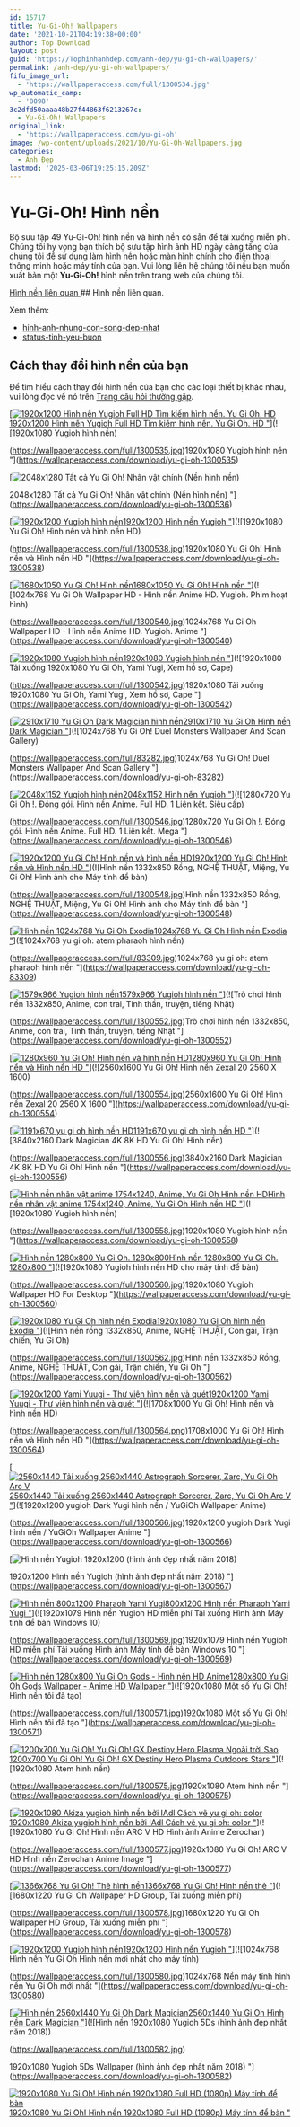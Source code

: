 ```yaml
---
id: 15717
title: Yu-Gi-Oh! Wallpapers
date: '2021-10-21T04:19:38+00:00'
author: Top Download
layout: post
guid: 'https://Tophinhanhdep.com/anh-dep/yu-gi-oh-wallpapers/'
permalink: /anh-dep/yu-gi-oh-wallpapers/
fifu_image_url:
  - 'https://wallpaperaccess.com/full/1300534.jpg'
wp_automatic_camp:
  - '8098'
3c2dfd50aaaa48b27f44863f6213267c:
  - Yu-Gi-Oh! Wallpapers
original_link:
  - 'https://wallpaperaccess.com/yu-gi-oh'
image: /wp-content/uploads/2021/10/Yu-Gi-Oh-Wallpapers.jpg
categories:
  - Ảnh Đẹp
lastmod: '2025-03-06T19:25:15.209Z'
---
```

# Yu-Gi-Oh! Hình nền

Bộ sưu tập 49 Yu-Gi-Oh! hình nền và hình nền có sẵn để tải xuống miễn phí. Chúng tôi hy vọng bạn thích bộ sưu tập hình ảnh HD ngày càng tăng của chúng tôi để sử dụng làm hình nền hoặc màn hình chính cho điện thoại thông minh hoặc máy tính của bạn. Vui lòng liên hệ chúng tôi nếu bạn muốn xuất bản một **Yu-Gi-Oh!** hình nền trên trang web của chúng tôi.

[Hình nền liên quan ](#related) ## Hình nền liên quan.

   
 Xem thêm:

   
- [hinh-anh-nhung-con-song-dep-nhat](https://tophinhanhdep.com/hinh-nen-dep/hinh-anh-nhung-con-song-dep-nhat/)
- [status-tinh-yeu-buon](https://tophinhanhdep.com/anh-tinh-yeu/status-tinh-yeu-buon/)

## Cách thay đổi hình nền của bạn

Để tìm hiểu cách thay đổi hình nền của bạn cho các loại thiết bị khác nhau, vui lòng đọc về nó trên [Trang câu hỏi thường gặp](https://tophinhanhdep.com/faq/).

  
[[![1920x1200 Hình nền Yugioh Full HD Tìm kiếm hình nền.  Yu Gi Oh.  HD](https://wallpaperaccess.com/full/1300534.jpg)1920x1200 Hình nền Yugioh Full HD Tìm kiếm hình nền. Yu Gi Oh. HD "](https://wallpaperaccess.com/download/yu-gi-oh-1300534)](![1920x1080 Yugioh hình nền)

(https://wallpaperaccess.com/full/1300535.jpg)1920x1080 Yugioh hình nền "](https://wallpaperaccess.com/download/yu-gi-oh-1300535)

[![2048x1280 Tất cả Yu Gi Oh!  Nhân vật chính (Nền hình nền)](https://wallpaperaccess.com/full/1300536.jpg)

2048x1280 Tất cả Yu Gi Oh! Nhân vật chính (Nền hình nền) "](https://wallpaperaccess.com/download/yu-gi-oh-1300536)

[[![1920x1200 Yugioh hình nền](https://wallpaperaccess.com/full/1300537.jpg)1920x1200 Hình nền Yugioh "](https://wallpaperaccess.com/download/yu-gi-oh-1300537)](![1920x1080 Yu Gi Oh!  Hình nền và hình nền HD)

(https://wallpaperaccess.com/full/1300538.jpg)1920x1080 Yu Gi Oh! Hình nền và Hình nền HD "](https://wallpaperaccess.com/download/yu-gi-oh-1300538)

[[![1680x1050 Yu Gi Oh!  Hình nền](https://wallpaperaccess.com/full/1300539.jpg)1680x1050 Yu Gi Oh! Hình nền "](https://wallpaperaccess.com/download/yu-gi-oh-1300539)](![1024x768 Yu Gi Oh Wallpaper HD - Hình nền Anime HD.  Yugioh.  Phim hoạt hình)

(https://wallpaperaccess.com/full/1300540.jpg)1024x768 Yu Gi Oh Wallpaper HD - Hình nền Anime HD. Yugioh. Anime "](https://wallpaperaccess.com/download/yu-gi-oh-1300540)

[[![1920x1080 Yugioh hình nền](https://wallpaperaccess.com/full/1300541.jpg)1920x1080 Yugioh hình nền "](https://wallpaperaccess.com/download/yu-gi-oh-1300541)](![1920x1080 Tải xuống 1920x1080 Yu Gi Oh, Yami Yugi, Xem hồ sơ, Cape)

(https://wallpaperaccess.com/full/1300542.jpg)1920x1080 Tải xuống 1920x1080 Yu Gi Oh, Yami Yugi, Xem hồ sơ, Cape "](https://wallpaperaccess.com/download/yu-gi-oh-1300542)

[[![2910x1710 Yu Gi Oh Dark Magician hình nền](https://wallpaperaccess.com/full/1300543.jpg)2910x1710 Yu Gi Oh Hình nền Dark Magician "](https://wallpaperaccess.com/download/yu-gi-oh-1300543)](![1024x768 Yu Gi Oh!  Duel Monsters Wallpaper And Scan Gallery)

(https://wallpaperaccess.com/full/83282.jpg)1024x768 Yu Gi Oh! Duel Monsters Wallpaper And Scan Gallery "](https://wallpaperaccess.com/download/yu-gi-oh-83282)

[[![2048x1152 Yugioh hình nền](https://wallpaperaccess.com/full/1300545.jpg)2048x1152 Hình nền Yugioh "](https://wallpaperaccess.com/download/yu-gi-oh-1300545)](![1280x720 Yu Gi Oh !.  Đóng gói.  Hình nền Anime.  Full HD.  1 Liên kết.  Siêu cấp)

(https://wallpaperaccess.com/full/1300546.jpg)1280x720 Yu Gi Oh !. Đóng gói. Hình nền Anime. Full HD. 1 Liên kết. Mega "](https://wallpaperaccess.com/download/yu-gi-oh-1300546)

[[![1920x1200 Yu Gi Oh!  Hình nền và hình nền HD](https://wallpaperaccess.com/full/463668.jpg)1920x1200 Yu Gi Oh! Hình nền và Hình nền HD "](https://wallpaperaccess.com/download/yu-gi-oh-463668)](![Hình nền 1332x850 Rồng, NGHỆ THUẬT, Miệng, Yu Gi Oh!  Hình ảnh cho Máy tính để bàn)

(https://wallpaperaccess.com/full/1300548.jpg)Hình nền 1332x850 Rồng, NGHỆ THUẬT, Miệng, Yu Gi Oh! Hình ảnh cho Máy tính để bàn "](https://wallpaperaccess.com/download/yu-gi-oh-1300548)

[[![Hình nền 1024x768 Yu Gi Oh Exodia](https://wallpaperaccess.com/full/1300549.jpg)1024x768 Yu Gi Oh Hình nền Exodia "](https://wallpaperaccess.com/download/yu-gi-oh-1300549)](![1024x768 yu gi oh: atem pharaoh hình nền)

(https://wallpaperaccess.com/full/83309.jpg)1024x768 yu gi oh: atem pharaoh hình nền "](https://wallpaperaccess.com/download/yu-gi-oh-83309)

[[![1579x966 Yugioh hình nền](https://wallpaperaccess.com/full/1300551.jpg)1579x966 Yugioh hình nền "](https://wallpaperaccess.com/download/yu-gi-oh-1300551)](![Trò chơi hình nền 1332x850, Anime, con trai, Tinh thần, truyện, tiếng Nhật)

(https://wallpaperaccess.com/full/1300552.jpg)Trò chơi hình nền 1332x850, Anime, con trai, Tinh thần, truyện, tiếng Nhật "](https://wallpaperaccess.com/download/yu-gi-oh-1300552)

[[![1280x960 Yu Gi Oh!  Hình nền và hình nền HD](https://wallpaperaccess.com/full/667541.jpg)1280x960 Yu Gi Oh! Hình nền và Hình nền HD "](https://wallpaperaccess.com/download/yu-gi-oh-667541)](![2560x1600 Yu Gi Oh!  Hình nền Zexal 20 2560 X 1600)

(https://wallpaperaccess.com/full/1300554.jpg)2560x1600 Yu Gi Oh! Hình nền Zexal 20 2560 X 1600 "](https://wallpaperaccess.com/download/yu-gi-oh-1300554)

[[![1191x670 yu gi oh hình nền HD](https://wallpaperaccess.com/full/1300555.jpg)1191x670 yu gi oh hình nền HD "](https://wallpaperaccess.com/download/yu-gi-oh-1300555)](![3840x2160 Dark Magician 4K 8K HD Yu Gi Oh!  Hình nền)

(https://wallpaperaccess.com/full/1300556.jpg)3840x2160 Dark Magician 4K 8K HD Yu Gi Oh! Hình nền "](https://wallpaperaccess.com/download/yu-gi-oh-1300556)

[[![Hình nền nhân vật anime 1754x1240, Anime, Yu Gi Oh Hình nền HD](https://wallpaperaccess.com/full/1300557.jpg)Hình nền nhân vật anime 1754x1240, Anime, Yu Gi Oh Hình nền HD "](https://wallpaperaccess.com/download/yu-gi-oh-1300557)](![1920x1080 Yugioh hình nền)

(https://wallpaperaccess.com/full/1300558.jpg)1920x1080 Yugioh hình nền "](https://wallpaperaccess.com/download/yu-gi-oh-1300558)

[[![Hình nền 1280x800 Yu Gi Oh.  1280x800](https://wallpaperaccess.com/full/1300559.jpg)Hình nền 1280x800 Yu Gi Oh. 1280x800 "](https://wallpaperaccess.com/download/yu-gi-oh-1300559)](![1920x1080 Yugioh hình nền HD cho máy tính để bàn)

(https://wallpaperaccess.com/full/1300560.jpg)1920x1080 Yugioh Wallpaper HD For Desktop "](https://wallpaperaccess.com/download/yu-gi-oh-1300560)

[[![1920x1080 Yu Gi Oh hình nền Exodia](https://wallpaperaccess.com/full/1300561.jpg)1920x1080 Yu Gi Oh hình nền Exodia "](https://wallpaperaccess.com/download/yu-gi-oh-1300561)](![Hình nền rồng 1332x850, Anime, NGHỆ THUẬT, Con gái, Trận chiến, Yu Gi Oh)

(https://wallpaperaccess.com/full/1300562.jpg)Hình nền 1332x850 Rồng, Anime, NGHỆ THUẬT, Con gái, Trận chiến, Yu Gi Oh "](https://wallpaperaccess.com/download/yu-gi-oh-1300562)

[[![1920x1200 Yami Yuugi - Thư viện hình nền và quét](https://wallpaperaccess.com/full/505768.jpg)1920x1200 Yami Yuugi - Thư viện hình nền và quét "](https://wallpaperaccess.com/download/yu-gi-oh-505768)](![1708x1000 Yu Gi Oh!  Hình nền và hình nền HD)

(https://wallpaperaccess.com/full/1300564.png)1708x1000 Yu Gi Oh! Hình nền và Hình nền HD "](https://wallpaperaccess.com/download/yu-gi-oh-1300564)

[[![2560x1440 Tải xuống 2560x1440 Astrograph Sorcerer, Zarc, Yu Gi Oh Arc V](https://wallpaperaccess.com/full/1300565.jpg)2560x1440 Tải xuống 2560x1440 Astrograph Sorcerer, Zarc, Yu Gi Oh Arc V "](https://wallpaperaccess.com/download/yu-gi-oh-1300565)](![1920x1200 yugioh Dark Yugi hình nền / YuGiOh Wallpaper Anime)

(https://wallpaperaccess.com/full/1300566.jpg)1920x1200 yugioh Dark Yugi hình nền / YuGiOh Wallpaper Anime "](https://wallpaperaccess.com/download/yu-gi-oh-1300566)

[![Hình nền Yugioh 1920x1200 (hình ảnh đẹp nhất năm 2018)](https://wallpaperaccess.com/full/1300567.jpg)

1920x1200 Hình nền Yugioh (hình ảnh đẹp nhất năm 2018) "](https://wallpaperaccess.com/download/yu-gi-oh-1300567)

[[![Hình nền 800x1200 Pharaoh Yami Yugi](https://wallpaperaccess.com/full/1300568.jpg)800x1200 Hình nền Pharaoh Yami Yugi "](https://wallpaperaccess.com/download/yu-gi-oh-1300568)](![1920x1079 Hình nền Yugioh HD miễn phí Tải xuống Hình ảnh Máy tính để bàn Windows 10)

(https://wallpaperaccess.com/full/1300569.jpg)1920x1079 Hình nền Yugioh HD miễn phí Tải xuống Hình ảnh Máy tính để bàn Windows 10 "](https://wallpaperaccess.com/download/yu-gi-oh-1300569)

[[![Hình nền 1280x800 Yu Gi Oh Gods - Hình nền HD Anime](https://wallpaperaccess.com/full/1300570.jpg)1280x800 Yu Gi Oh Gods Wallpaper - Anime HD Wallpaper "](https://wallpaperaccess.com/download/yu-gi-oh-1300570)](![1920x1080 Một số Yu Gi Oh!  Hình nền tôi đã tạo)

(https://wallpaperaccess.com/full/1300571.jpg)1920x1080 Một số Yu Gi Oh! Hình nền tôi đã tạo "](https://wallpaperaccess.com/download/yu-gi-oh-1300571)

[[![1200x700 Yu Gi Oh!  Yu Gi Oh!  GX Destiny Hero Plasma Ngoài trời Sao](https://wallpaperaccess.com/full/161122.jpg)1200x700 Yu Gi Oh! Yu Gi Oh! GX Destiny Hero Plasma Outdoors Stars "](https://wallpaperaccess.com/download/yu-gi-oh-161122)](![1920x1080 Atem hình nền)

(https://wallpaperaccess.com/full/1300575.jpg)1920x1080 Atem hình nền "](https://wallpaperaccess.com/download/yu-gi-oh-1300575)

[[![1920x1080 Akiza yugioh hình nền bởi IAdl Cách vẽ yu gi oh: color](https://wallpaperaccess.com/full/1300576.jpg)1920x1080 Akiza yugioh hình nền bởi IAdl Cách vẽ yu gi oh: color "](https://wallpaperaccess.com/download/yu-gi-oh-1300576)](![1920x1080 Yu Gi Oh!  Hình nền ARC V HD Hình ảnh Anime Zerochan)

(https://wallpaperaccess.com/full/1300577.jpg)1920x1080 Yu Gi Oh! ARC V HD Hình nền Zerochan Anime Image "](https://wallpaperaccess.com/download/yu-gi-oh-1300577)

[[![1366x768 Yu Gi Oh!  Thẻ hình nền](https://wallpaperaccess.com/full/667381.jpg)1366x768 Yu Gi Oh! Hình nền thẻ "](https://wallpaperaccess.com/download/yu-gi-oh-667381)](![1680x1220 Yu Gi Oh Wallpaper HD Group, Tải xuống miễn phí)

(https://wallpaperaccess.com/full/1300578.jpg)1680x1220 Yu Gi Oh Wallpaper HD Group, Tải xuống miễn phí "](https://wallpaperaccess.com/download/yu-gi-oh-1300578)

[[![1920x1200 Yugioh hình nền](https://wallpaperaccess.com/full/1300579.jpg)1920x1200 Hình nền Yugioh "](https://wallpaperaccess.com/download/yu-gi-oh-1300579)](![1024x768 Hình nền Yu Gi Oh Hình nền mới nhất cho máy tính)

(https://wallpaperaccess.com/full/1300580.jpg)1024x768 Nền máy tính hình nền Yu Gi Oh mới nhất "](https://wallpaperaccess.com/download/yu-gi-oh-1300580)

[[![Hình nền 2560x1440 Yu Gi Oh Dark Magician](https://wallpaperaccess.com/full/1300581.jpg)2560x1440 Yu Gi Oh Hình nền Dark Magician "](https://wallpaperaccess.com/download/yu-gi-oh-1300581)](![Hình nền 1920x1080 Yugioh 5Ds (hình ảnh đẹp nhất năm 2018))

(https://wallpaperaccess.com/full/1300582.jpg)

1920x1080 Yugioh 5Ds Wallpaper (hình ảnh đẹp nhất năm 2018) "](https://wallpaperaccess.com/download/yu-gi-oh-1300582)

[![1920x1080 Yu Gi Oh!  Hình nền 1920x1080 Full HD (1080p) Máy tính để bàn](https://wallpaperaccess.com/full/1300583.jpg)1920x1080 Yu Gi Oh! Hình nền 1920x1080 Full HD (1080p) Máy tính để bàn "](https://wallpaperaccess.com/download/yu-gi-oh-1300583)
